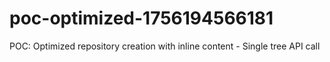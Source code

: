 # poc-optimized-1756194566181
POC: Optimized repository creation with inline content - Single tree API call
